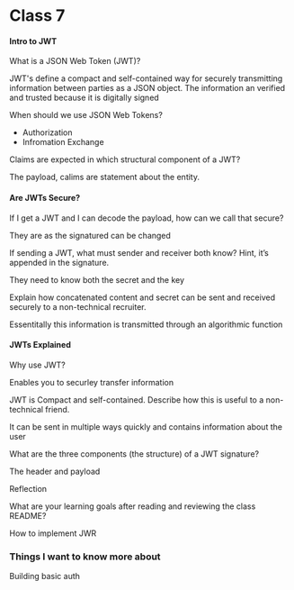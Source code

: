 # Class 7

#### Intro to JWT

What is a JSON Web Token (JWT)?

JWT's define a compact and self-contained way for securely transmitting information between parties as a JSON object. The information an verified and trusted because it is digitally signed

When should we use JSON Web Tokens?

- Authorization
- Infromation Exchange

Claims are expected in which structural component of a JWT?

The payload, calims are statement about the entity.

#### Are JWTs Secure?

If I get a JWT and I can decode the payload, how can we call that secure?

They are as the signatured can be changed

If sending a JWT, what must sender and receiver both know? Hint, it’s appended in the signature.

They need to know both the secret and the key

Explain how concatenated content and secret can be sent and received securely to a non-technical recruiter.

Essentitally this information is transmitted through an algorithmic function


#### JWTs Explained

Why use JWT?

Enables you to securley transfer information

JWT is Compact and self-contained. Describe how this is useful to a non-technical friend.

It can be sent in multiple ways quickly and contains information about the user

What are the three components (the structure) of a JWT signature? 

The header and payload

Reflection

What are your learning goals after reading and reviewing the class README?

How to implement JWR


### Things I want to know more about

Building basic auth